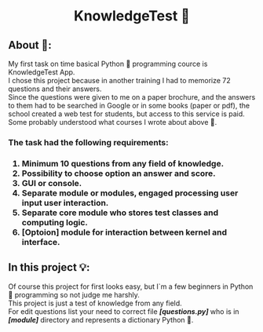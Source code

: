 <h1 align="center">KnowledgeTest &#127919;</h1> 

<h2>About &#129488;:</h2>
My first task on time basical Python &#128013; programming cource is KnowledgeTest App.<br>
I chose this project because in another training I had to memorize 72 questions and their answers.<br>
Since the questions were given to me on a paper brochure, and the answers to them had to be searched in Google or in some books (paper or pdf), the school created a web test for students, but access to this service is paid.<br>
Some probably understood what courses I wrote about above &#129327;.

<h3>The task had the following requirements:<h3>

1. Minimum 10 questions from any field of knowledge.</li>
2. Possibility to choose option an answer and score.</li>
3. GUI or console.</li>
4. Separate module or modules, engaged processing user input user interaction.</li>
5. Separate core module who stores test classes and computing logic.</li>
6. [Optoion] module for interaction between kernel and interface.</li>


<h2>In this project &#128161;:</h2>

Of course this project for first looks easy, but I`m a few beginners in Python &#128013; programming so not judge me harshly.   
This project is just a test of knowledge from any field.<br> 
For edit questions list your need to correct file ***[questions.py]*** who is in ***[module]*** directory and represents a dictionary Python &#128013;.

